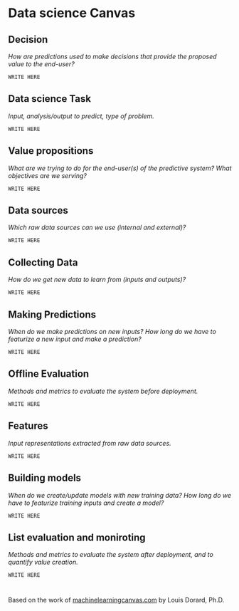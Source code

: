 # Data science Canvas

## Decision

*How are predictions used to
make decisions that provide
the proposed value to the end-user?*

```
WRITE HERE
```

## Data science Task

*Input, analysis/output to predict, type of problem.*

```
WRITE HERE
```

## Value propositions

*What are we trying to do for the end-user(s) of the predictive system? What objectives are we serving?*

```
WRITE HERE
```


## Data sources

*Which raw data sources can we use (internal and external)?*

```
WRITE HERE
```
## Collecting Data

*How do we get new data to learn from (inputs and outputs)?*

```
WRITE HERE
```

## Making Predictions

*When do we make predictions on new inputs? How long do we have to featurize a new input and make a prediction?*

```
WRITE HERE
```


## Offline Evaluation

*Methods and metrics to evaluate the system before deployment.*

```
WRITE HERE
```

## Features

*Input representations extracted from raw data sources.*

```
WRITE HERE
```


## Building models

*When do we create/update
models with new training
data? How long do we have to featurize training inputs and create a model?*

```
WRITE HERE
```

## List evaluation and moniroting

*Methods and metrics to evaluate the system after deployment, and to quantify value creation.*

```
WRITE HERE
```



#

Based on the work of [machinelearningcanvas.com](http://machinelearningcanvas.com)​ by Louis Dorard, Ph.D.
